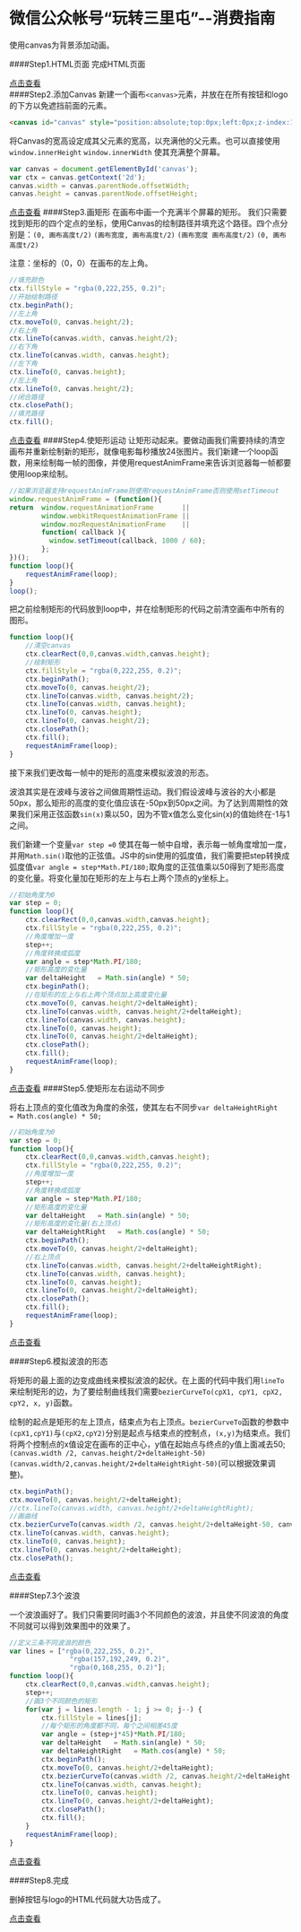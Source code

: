微信公众帐号“玩转三里屯”--消费指南
===============

使用canvas为背景添加动画。

####Step1.HTML页面
  完成HTML页面
  
  
  [点击查看](https://github.com/cyclegtx/wave_background/tree/ef35a31908e6a735a3f4b576d80fd622375e731f)  
####Step2.添加Canvas
  新建一个画布```<canvas>```元素，并放在在所有按钮和logo的下方以免遮挡前面的元素。
```html
<canvas id="canvas" style="position:absolute;top:0px;left:0px;z-index:1;"></canvas>
```

  将Canvas的宽高设定成其父元素的宽高，以充满他的父元素。也可以直接使用```window.innerHeight``` ```window.innerWidth```
  使其充满整个屏幕。

```javascript
var canvas = document.getElementById('canvas');  
var ctx = canvas.getContext('2d');  
canvas.width = canvas.parentNode.offsetWidth;  
canvas.height = canvas.parentNode.offsetHeight;
```
  
  [点击查看](https://github.com/cyclegtx/wave_background/tree/2cf051efbf4dd95838b56e16f1d83feec0780a82)
####Step3.画矩形
  在画布中画一个充满半个屏幕的矩形。
  我们只需要找到矩形的四个定点的坐标，使用Canvas的绘制路径并填充这个路径。四个点分别是：```(0, 画布高度t/2)```
```(画布宽度, 画布高度t/2)```
```(画布宽度 画布高度t/2)```
```(0, 画布高度t/2)```

  注意：坐标的（0，0）在画布的左上角。  
```javascript
//填充颜色
ctx.fillStyle = "rgba(0,222,255, 0.2)";
//开始绘制路径
ctx.beginPath();
//左上角
ctx.moveTo(0, canvas.height/2);
//右上角
ctx.lineTo(canvas.width, canvas.height/2);
//右下角
ctx.lineTo(canvas.width, canvas.height);
//左下角
ctx.lineTo(0, canvas.height);
//左上角
ctx.lineTo(0, canvas.height/2);
//闭合路径
ctx.closePath();
//填充路径
ctx.fill();

```
[点击查看](https://github.com/cyclegtx/wave_background/tree/60be5b0e29bad3012627e27cbe86daa1d6678160)
####Step4.使矩形运动
  让矩形动起来。要做动画我们需要持续的清空画布并重新绘制新的矩形，就像电影每秒播放24张图片。我们新建一个loop函数，用来绘制每一帧的图像，并使用requestAnimFrame来告诉浏览器每一帧都要使用loop来绘制。
```javascript
//如果浏览器支持requestAnimFrame则使用requestAnimFrame否则使用setTimeout
window.requestAnimFrame = (function(){
return  window.requestAnimationFrame       ||
		window.webkitRequestAnimationFrame ||
		window.mozRequestAnimationFrame    ||
		function( callback ){
          window.setTimeout(callback, 1000 / 60);
        };
})();
function loop(){
	requestAnimFrame(loop);
}
loop();
```
  把之前绘制矩形的代码放到loop中，并在绘制矩形的代码之前清空画布中所有的图形。
```javascript
function loop(){
	//清空canvas
	ctx.clearRect(0,0,canvas.width,canvas.height);
	//绘制矩形
	ctx.fillStyle = "rgba(0,222,255, 0.2)";
	ctx.beginPath();
	ctx.moveTo(0, canvas.height/2);
	ctx.lineTo(canvas.width, canvas.height/2);
	ctx.lineTo(canvas.width, canvas.height);
	ctx.lineTo(0, canvas.height);
	ctx.lineTo(0, canvas.height/2);
	ctx.closePath();
	ctx.fill();
	requestAnimFrame(loop);
}
```
  接下来我们更改每一帧中的矩形的高度来模拟波浪的形态。
  
  波浪其实是在波峰与波谷之间做周期性运动。我们假设波峰与波谷的大小都是50px，那么矩形的高度的变化值应该在-50px到50px之间。为了达到周期性的效果我们采用正弦函数```sin(x)```乘以50，因为不管x值怎么变化sin(x)的值始终在-1与1之间。
  
  我们新建一个变量```var step =0``` 使其在每一帧中自增，表示每一帧角度增加一度，并用```Math.sin()```取他的正弦值。JS中的sin使用的弧度值，我们需要把step转换成弧度值```var angle = step*Math.PI/180;```取角度的正弦值乘以50得到了矩形高度的变化量。将变化量加在矩形的左上与右上两个顶点的y坐标上。
```javascript
//初始角度为0
var step = 0;
function loop(){
	ctx.clearRect(0,0,canvas.width,canvas.height);
	ctx.fillStyle = "rgba(0,222,255, 0.2)";
	//角度增加一度
	step++;
	//角度转换成弧度
	var angle = step*Math.PI/180;
	//矩形高度的变化量
	var deltaHeight   = Math.sin(angle) * 50;
	ctx.beginPath();
	//在矩形的左上与右上两个顶点加上高度变化量
	ctx.moveTo(0, canvas.height/2+deltaHeight);
	ctx.lineTo(canvas.width, canvas.height/2+deltaHeight);
	ctx.lineTo(canvas.width, canvas.height);
	ctx.lineTo(0, canvas.height);
	ctx.lineTo(0, canvas.height/2+deltaHeight);
	ctx.closePath();
	ctx.fill();
	requestAnimFrame(loop);
}
```
[点击查看](https://github.com/cyclegtx/wave_background/tree/5d855717cb6b788dabbe5268e6674300f5731e80)
####Step5.使矩形左右运动不同步


将右上顶点的变化值改为角度的余弦，使其左右不同步```var deltaHeightRight   = Math.cos(angle) * 50;```


```javascript
//初始角度为0
var step = 0;
function loop(){
	ctx.clearRect(0,0,canvas.width,canvas.height);
	ctx.fillStyle = "rgba(0,222,255, 0.2)";
	//角度增加一度
	step++;
	//角度转换成弧度
	var angle = step*Math.PI/180;
	//矩形高度的变化量
	var deltaHeight   = Math.sin(angle) * 50;
	//矩形高度的变化量(右上顶点)
	var deltaHeightRight   = Math.cos(angle) * 50;
	ctx.beginPath();
	ctx.moveTo(0, canvas.height/2+deltaHeight);
	//右上顶点
	ctx.lineTo(canvas.width, canvas.height/2+deltaHeightRight);
	ctx.lineTo(canvas.width, canvas.height);
	ctx.lineTo(0, canvas.height);
	ctx.lineTo(0, canvas.height/2+deltaHeight);
	ctx.closePath();
	ctx.fill();
	requestAnimFrame(loop);
}
```

[点击查看](https://github.com/cyclegtx/wave_background/tree/1f42946f10836110e16dbfd76a65fcd88cd16ae1)


####Step6.模拟波浪的形态


将矩形的最上面的边变成曲线来模拟波浪的起伏。在上面的代码中我们用```lineTo```来绘制矩形的边，为了要绘制曲线我们需要```bezierCurveTo(cpX1, cpY1, cpX2, cpY2, x, y)```函数。
	
绘制的起点是矩形的左上顶点，结束点为右上顶点。```bezierCurveTo```函数的参数中```(cpX1,cpY1)```与```(cpX2,cpY2)```分别是起点与结束点的控制点，```(x,y)```为结束点。我们将两个控制点的x值设定在画布的正中心，y值在起始点与终点的y值上面减去50;```(canvas.width /2, canvas.height/2+deltaHeight-50)``` ```(canvas.width/2,canvas.height/2+deltaHeightRight-50)```(可以根据效果调整)。


```javascript
ctx.beginPath();
ctx.moveTo(0, canvas.height/2+deltaHeight);
//ctx.lineTo(canvas.width, canvas.height/2+deltaHeightRight);
//画曲线
ctx.bezierCurveTo(canvas.width /2, canvas.height/2+deltaHeight-50, canvas.width / 2, canvas.height/2+deltaHeightRight-50, canvas.width, canvas.height/2+deltaHeightRight);
ctx.lineTo(canvas.width, canvas.height);
ctx.lineTo(0, canvas.height);
ctx.lineTo(0, canvas.height/2+deltaHeight);
ctx.closePath();
```

[点击查看](https://github.com/cyclegtx/wave_background/tree/32ae5d1096f906c697458201c2273ff8abb49fbb)


####Step7.3个波浪


一个波浪画好了。我们只需要同时画3个不同颜色的波浪，并且使不同波浪的角度不同就可以得到效果图中的效果了。


```javascript
//定义三条不同波浪的颜色
var lines = ["rgba(0,222,255, 0.2)",
               "rgba(157,192,249, 0.2)",
               "rgba(0,168,255, 0.2)"];
function loop(){
	ctx.clearRect(0,0,canvas.width,canvas.height);
	step++;
	//画3个不同颜色的矩形
	for(var j = lines.length - 1; j >= 0; j--) {
		ctx.fillStyle = lines[j];
		//每个矩形的角度都不同，每个之间相差45度
    	var angle = (step+j*45)*Math.PI/180;
	    var deltaHeight   = Math.sin(angle) * 50;
	    var deltaHeightRight   = Math.cos(angle) * 50;
	    ctx.beginPath();
	    ctx.moveTo(0, canvas.height/2+deltaHeight);
	    ctx.bezierCurveTo(canvas.width /2, canvas.height/2+deltaHeight-50, canvas.width / 2, canvas.height/2+deltaHeightRight-50, canvas.width, canvas.height/2+deltaHeightRight);
	    ctx.lineTo(canvas.width, canvas.height);
	    ctx.lineTo(0, canvas.height);
	    ctx.lineTo(0, canvas.height/2+deltaHeight);
	    ctx.closePath();
	    ctx.fill();
	}
	requestAnimFrame(loop);
}
```

[点击查看](https://github.com/cyclegtx/wave_background/tree/1f316066805f48ccc312aad35f83963c6b5fb6a3)


####Step8.完成


删掉按钮与logo的HTML代码就大功告成了。


[点击查看](https://github.com/cyclegtx/wave_background/tree/3206e4e0a65912b34e8a426de22fd3201ab4a80e)





